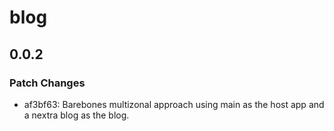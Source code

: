 # blog

## 0.0.2

### Patch Changes

- af3bf63: Barebones multizonal approach using main as the host app and a nextra blog as the blog.
